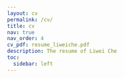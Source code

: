 ```yaml
---
layout: cv
permalink: /cv/
title: cv
nav: true
nav_order: 4
cv_pdf: resume_liweiche.pdf
description: The resume of Liwei Che
toc:
  sidebar: left
---
```


